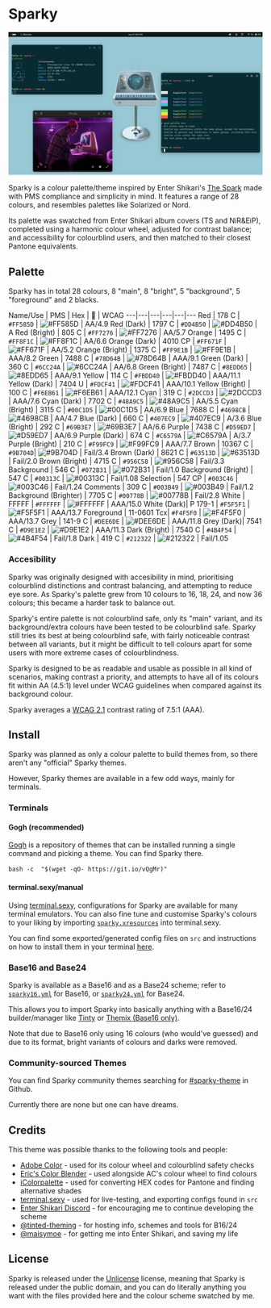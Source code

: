 # Sparky
![Image of two Black Box terminals using Sparky, displaying the commands pfetch and colours each as a demonstration. Font used is Intel One Mono, and a custom edit of The Spark's album cover is used as the wallpaper.](ast/sc.png)

Sparky is a colour palette/theme inspired by Enter Shikari's [The Spark](https://album.link/mx/i/1263896001) made with PMS compliance and simplicity in mind. It features a range of 28 colours, and resembles palettes like Solarized or Nord.

Its palette was swatched from Enter Shikari album covers (TS and NiR&EiP), completed using a harmonic colour wheel, adjusted for contrast balance; and accessibility for colourblind users, and then matched to their closest Pantone equivalents.

## Palette
Sparky has in total 28 colours, 8 "main", 8 "bright", 5 "background", 5 "foreground" and 2 blacks.

Name/Use | PMS | Hex | 🎨 | WCAG
---|---|---|---|---|---
Red | 178 C | `#FF585D` | ![#FF585D](https://placehold.co/15x15/f03c15/f03c15.png) | AA/4.9
Red (Dark) | 1797 C | `#DD4B50` | ![#DD4B50](https://placehold.co/15x15/DD4B50/DD4B50.png) | A
Red (Bright) | 805 C | `#FF7276` | ![#FF7276](https://placehold.co/15x15/FF7276/FF7276.png) | AA/5.7
Orange | 1495 C | `#FF8F1C` | ![#FF8F1C](https://placehold.co/15x15/FF8F1C/FF8F1C.png) | AA/6.6
Orange (Dark) | 4010 CP | `#FF671F` | ![#FF671F](https://placehold.co/15x15/E2680E/E2680E.png) | AA/5.2
Orange (Bright) | 1375 C | `#FF9E1B` | ![#FF9E1B](https://placehold.co/15x15/FF9E1B/FF9E1B.png) | AAA/8.2
Green | 7488 C | `#78D64B` | ![#78D64B](https://placehold.co/15x15/78d64b/78d64b.png) | AAA/9.1
Green (Dark) | 360 C | `#6CC24A` | ![#6CC24A](https://placehold.co/15x15/6CC24A/6CC24A.png) | AA/6.8
Green (Bright) | 7487 C | `#8EDD65` | ![#8EDD65](https://placehold.co/15x15/8EDD65/8EDD65.png) | AAA/9.1
Yellow | 114 C | `#FBDD40` | ![#FBDD40](https://placehold.co/15x15/FBDD40/FBDD40.png) | AAA/11.1
Yellow (Dark) | 7404 U | `#FDCF41` | ![#FDCF41](https://placehold.co/15x15/FDCF41/FDCF41.png) | AAA/10.1
Yellow (Bright) | 100 C | `#F6EB61` | ![#F6EB61](https://placehold.co/15x15/F6EB61/F6EB61.png) | AAA/12.1
Cyan | 319 C | `#2DCCD3` | ![#2DCCD3](https://placehold.co/15x15/2DCCD3/2DCCD3.png) | AAA/7.6
Cyan (Dark) | 7702 C | `#48A9C5` | ![#48A9C5](https://placehold.co/15x15/48A9C5/48A9C5.png) | AA/5.5
Cyan (Bright) | 3115 C | `#00C1D5` | ![#00C1D5](https://placehold.co/15x15/00C1D5/00C1D5.png) | AA/6.9
Blue | 7688 C | `#4698CB` | ![#4698CB](https://placehold.co/15x15/4698CB/4698CB.png) | AA/4.7
Blue (Dark) | 660 C | `#407EC9` | ![#407EC9](https://placehold.co/15x15/407EC9/407EC9.png) | A/3.6
Blue (Bright) | 292 C | `#69B3E7` | ![#69B3E7](https://placehold.co/15x15/69B3E7/69B3E7.png) | AA/6.6
Purple | 7438 C | `#D59ED7` | ![#D59ED7](https://placehold.co/15x15/D59ED7/D59ED7.png) | AA/6.9
Purple (Dark) | 674 C | `#C6579A` | ![#C6579A](https://placehold.co/15x15/C6579A/C6579A.png) | A/3.7
Purple (Bright) | 210 C | `#F99FC9` | ![#F99FC9](https://placehold.co/15x15/F99FC9/F99FC9.png) | AAA/7.7
Brown | 10367 C | `#9B704D`| ![#9B704D](https://placehold.co/15x15/9B704D/9B704D.png) | Fail/3.4
Brown (Dark) | 8621 C | `#63513D` | ![#63513D](https://placehold.co/15x15/63513D/63513D.png) | Fail/2.0
Brown (Bright) | 4715 C | `#956C58` | ![#956C58](https://placehold.co/15x15/956C58/956C58.png) | Fail/3.3
Background | 546 C | `#072B31` | ![#072B31](https://placehold.co/15x15/072B31/072B31.png) | Fail/1.0
Background (Bright) | 547 C | `#00313C` | ![#00313C](https://placehold.co/15x15/00313C/00313C.png) | Fail/1.08
Selection | 547 CP | `#003C46` | ![#003C46](https://placehold.co/15x15/003C46/003C46.png) | Fail/1.24
Comments | 309 C | `#003B49` | ![#003B49](https://placehold.co/15x15/003B49/003B49.png) | Fail/1.2
Background (Brighter) | 7705 C | `#00778B` | ![#00778B](https://placehold.co/15x15/00778B/00778B.png) | Fail/2.8
White | FFFFF | `#FFFFFF` | ![#FFFFFF](https://placehold.co/15x15/FFFFFF/FFFFFF.png) | AAA/15.0
White (Dark)| P 179-1 | `#F5F5F1` | ![#F5F5F1](https://placehold.co/15x15/F5F5F1/F5F5F1.png) | AAA/13.7
Foreground | 11-0601 Tcx| `#F4F5F0` | ![#F4F5F0](https://placehold.co/15x15/F4F5F0/F4F5F0.png) | AAA/13.7
Grey | 141-9 C | `#DEE6DE` | ![#DEE6DE](https://placehold.co/15x15/DEE6DE/DEE6DE.png) | AAA/11.8
Grey (Dark)| 7541 C | `#D9E1E2` | ![#D9E1E2](https://placehold.co/15x15/D9E1E2/D9E1E2.png) | AAA/11.3
Dark (Bright) | 7540 C | `#4B4F54` | ![#4B4F54](https://placehold.co/15x15/4B4F54/4B4F54.png) | Fail/1.8
Dark | 419 C | `#212322` | ![#212322](https://placehold.co/15x15/212322/212322.png) | Fail/1.05

### Accesibility
Sparky was originally designed with accesibility in mind, prioritising colourblind distinctions and contrast balancing, and attempting to reduce eye sore. As Sparky's palette grew from 10 colours to 16, 18, 24, and now 36 colours; this became a harder task to balance out.

Sparky's entire palette is not colourblind safe, only its "main" variant, and its background/extra colours have been tested to be colourblind safe. Sparky still tries its best at being colourblind safe, with fairly noticeable contrast between all variants, but it might be difficult to tell colours apart for some users with more extreme cases of colourblindness.

Sparky is designed to be as readable and usable as possible in all kind of scenarios, making contrast a priority, and attempts to have all of its colours fit within AA (4.5:1) level under WCAG guidelines when compared against its background colour.

Sparky averages a [WCAG 2.1](https://www.w3.org/TR/WCAG21/#contrast-minimum) contrast rating of 7.5:1 (AAA).

## Install
Sparky was planned as only a colour palette to build themes from, so there aren't any "official" Sparky themes.

However, Sparky themes are available in a few odd ways, mainly for terminals.

### Terminals

#### Gogh (recommended)
[Gogh](https://gogh-co.github.io/Gogh/) is a repository of themes that can be installed running a single command and picking a theme. You can find Sparky there.

```
bash -c  "$(wget -qO- https://git.io/vQgMr)"
```

#### terminal.sexy/manual
Using [terminal.sexy](https://terminal.sexy), configurations for Sparky are available for many terminal emulators. You can also fine tune and customise Sparky's colours to your liking by importing [`sparky.xresources`](src/sparky.xresources) into terminal.sexy.

You can find some exported/generated config files on `src` and instructions on how to install them in your terminal [here](src/INSTALL.md).

### Base16 and Base24
Sparky is available as a Base16 and as a Base24 scheme; refer to [`sparky16.yml`](src/sparky16.yml) for Base16, or [`sparky24.yml`](src/sparky24.yml) for Base24.

This allows you to import Sparky into basically anything with a Base16/24 builder/manager like [Tinty](https://github.com/tinted-theming/tinty) or [Themix (Base16 only)](https://github.com/themix-project/themix-gui).

Note that due to Base16 only using 16 colours (who would've guessed) and due to its format, bright variants of colours and darks were removed.

### Community-sourced Themes
You can find Sparky community themes searching for [#sparky-theme](https://github.com/search?q=sparky-theme) in Github.

Currently there are none but one can have dreams.

## Credits
This theme was possible thanks to the following tools and people:
- [Adobe Color](https://color.adobe.com/) - used for its colour wheel and colourblind safety checks
- [Eric's Color Blender](https://meyerweb.com/eric/tools/color-blend/) - used alongside AC's colour wheel to find colours
- [iColorpalette](https://icolorpalette.com) - used for converting HEX codes for Pantone and finding alternative shades
- [terminal.sexy](https://terminal.sexy/) - used for live-testing, and exporting configs found in `src`
- [Enter Shikari Discord](https://discord.com/invite/yuPuTsQARE) - for encouraging me to continue developing the scheme
- [@tinted-theming](https://github.com/tinted-theming) - for hosting info, schemes and tools for B16/24
- [@maisymoe](https://github.com/maisymoe) - for getting me into Enter Shikari, and saving my life

## License
Sparky is released under the [Unlicense](https://unlicense.org) license, meaning that Sparky is released under the public domain, and you can do literally anything you want with the files provided here and the colour scheme swatched by me.